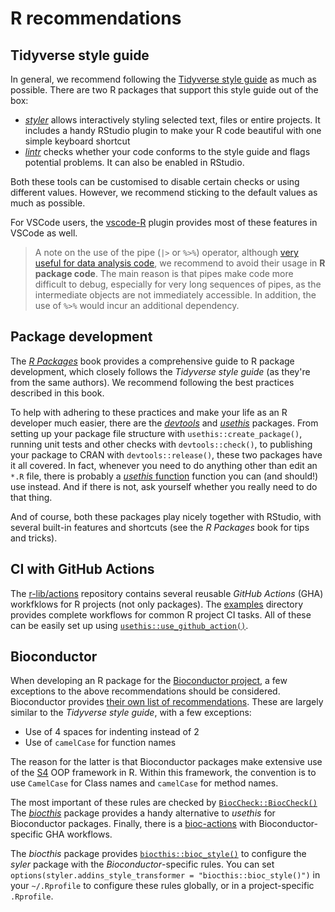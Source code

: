 # R recommendations

## Tidyverse style guide

In general, we recommend following the [Tidyverse style guide](https://style.tidyverse.org/) as much
as possible. There are two R packages that support this style guide out of the box:

* [*styler*](http://styler.r-lib.org/) allows interactively styling selected text, files or entire projects.
  It includes a handy RStudio plugin to make your R code beautiful with one simple keyboard shortcut
* [*lintr*](https://github.com/jimhester/lintr) checks whether your code conforms to the style guide and flags
  potential problems. It can also be enabled in RStudio.

Both these tools can be customised to disable certain checks or using different values. However, we
recommend sticking to the default values as much as possible.

For VSCode users, the [vscode-R](https://code.visualstudio.com/docs/languages/r) plugin provides most
of these features in VSCode as well.

> A note on the use of the pipe (`|>` or `%>%`) operator, although
>[very useful for data analysis code](https://r4ds.hadley.nz/workflow-style.html#sec-pipes), 
>we recommend to avoid their usage in **R package code**. The main reason is that pipes make code 
>more difficult to debug, especially for very long sequences of pipes, as the intermediate objects
>are not immediately accessible. In addition, the use of `%>%` would incur an additional dependency.

## Package development

The [*R Packages*](https://r-pkgs.org/) book provides a comprehensive guide to R package development,
which closely follows the *Tidyverse style guide* (as they're from the same authors). We recommend
following the best practices described in this book.

To help with adhering to these practices and make your life as an R developer much easier, there are
the [*devtools*](https://devtools.r-lib.org/) and [*usethis*](https://usethis.r-lib.org/) packages.
From setting up your package file structure with `usethis::create_package()`, running unit tests
and other checks with `devtools::check()`, to publishing your package to CRAN with `devtools::release()`,
these two packages have it all covered. In fact, whenever you need to do anything other than edit
an `*.R` file, there is probably a [*usethis* function](https://usethis.r-lib.org/reference/index.html)
function you can (and should!) use instead. And if there is not, ask yourself whether you really need
to do that thing.

And of course, both these packages play nicely together with RStudio, with several built-in features
and shortcuts (see the *R Packages* book for tips and tricks).

## CI with GitHub Actions

The [r-lib/actions](https://github.com/r-lib/actions) repository contains several reusable *GitHub Actions* (GHA)
workfklows for R projects (not only packages). The [examples](https://github.com/r-lib/actions/tree/v2/examples)
directory provides complete workflows for common R project CI tasks. All of these can be easily set up
using [`usethis::use_github_action()`](https://usethis.r-lib.org/reference/use_github_action.html).

## Bioconductor

When developing an R package for the [Bioconductor project](https://bioconductor.org/), a few exceptions
to the above recommendations should be considered. Bioconductor provides
[their own list of recommendations](https://contributions.bioconductor.org/r-code.html). These are
largely similar to the *Tidyverse style guide*, with a few exceptions:

* Use of 4 spaces for indenting instead of 2
* Use of `camelCase` for function names

The reason for the latter is that Bioconductor packages make extensive use of the [S4](https://adv-r.hadley.nz/s4)
OOP framework in R. Within this framework, the convention is to use `CamelCase` for Class names and
`camelCase` for method names.

The most important of these rules are checked by
[`BiocCheck::BiocCheck()`](https://bioconductor.org/packages/release/bioc/html/BiocCheck.html)
The [*biocthis*](https://bioconductor.org/packages/release/bioc/html/biocthis.html) package provides
a handy alternative to *usethis* for Bioconductor packages. Finally, there is a
[bioc-actions](https://github.com/grimbough/bioc-actions) with Bioconductor-specific GHA workflows.

The *biocthis* package provides [`biocthis::bioc_style()`](https://lcolladotor.github.io/biocthis/reference/bioc_style.html)
to configure the *syler* package with the *Bioconductor*-specific rules.
You can set `options(styler.addins_style_transformer = "biocthis::bioc_style()")` in your `~/.Rprofile`
to configure these rules globally, or in a project-specific `.Rprofile`.

